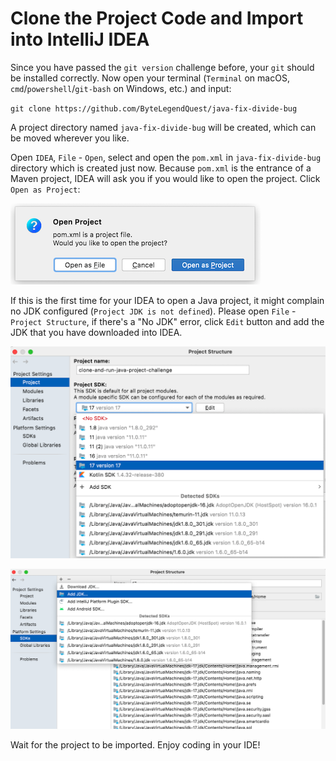 # Clone the Project Code and Import into IntelliJ IDEA

Since you have passed the `git version` challenge before, your `git` should be installed correctly.
Now open your terminal (`Terminal` on macOS, `cmd`/`powershell`/`git-bash` on Windows, etc.) and input:

`git clone https://github.com/ByteLegendQuest/java-fix-divide-bug`

A project directory named `java-fix-divide-bug` will be created, which can be moved wherever you like.

Open `IDEA`, `File` - `Open`, select and open the `pom.xml` in `java-fix-divide-bug` directory which is created just now.
Because `pom.xml` is the entrance of a Maven project, IDEA will ask you if you would like to open the project.
Click `Open as Project`:

![idea-open-project](https://raw.githubusercontent.com/ByteLegendQuest/java-clone-switch-branch/main/docs/idea-open-project.png)

If this is the first time for your IDEA to open a Java project, it might complain no JDK configured (`Project JDK is not defined`).
Please open `File` - `Project Structure`, if there's a "No JDK" error, click `Edit` button and
add the JDK that you have downloaded into IDEA.

![idea-project-structure](https://raw.githubusercontent.com/ByteLegendQuest/java-clone-switch-branch/main/docs/idea-project-structure.png)

![idea-add-jdk](https://raw.githubusercontent.com/ByteLegendQuest/java-clone-switch-branch/main/docs/idea-add-jdk.png)

Wait for the project to be imported. Enjoy coding in your IDE!
